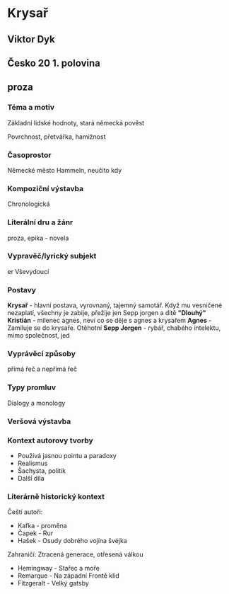 # Krysař
## Viktor Dyk
## Česko 20 1. polovina 
## proza

### Téma a motiv
Základní lidské hodnoty, stará německá pověst

Povrchnost, přetvářka, hamižnost
### Časoprostor
Německé město Hammeln, neučito kdy
### Kompoziční výstavba
Chronologická
### Literální dru a žánr
proza, epika - novela
### Vypravěč/lyrický subjekt
er Vševydoucí
### Postavy
**Krysař** - hlavní postava, vyrovnaný, tajemný samotář. Když mu vesničené nezaplatí, všechny je zabije, přežije jen Sepp jorgen a dítě
**"Dlouhý" Kristián** - milenec agnes, neví co se děje s agnes a krysařem
**Agnes** - Zamiluje se do krysaře. Otěhotní
**Sepp Jorgen** - rybář, chabého intelektu, mimo společnost, jed 
### Vyprávěcí způsoby
přímá řeč a nepřímá řeč
### Typy promluv
Dialogy a monology
### Veršová výstavba

### Kontext autorovy tvorby
* Používá jasnou pointu a paradoxy
* Realismus
* Šachysta, politik
* Další díla
### Literárně historický kontext
Čeští autoři:
* Kafka - proměna
* Čapek - Rur
* Hašek - Osudy dobrého vojína švéjka

Zahraničí: Ztracená generace, otřesená válkou
* Hemingway - Stařec a moře
* Remarque - Na západní Frontě klid
* Fitzgeralt - Velký gatsby
